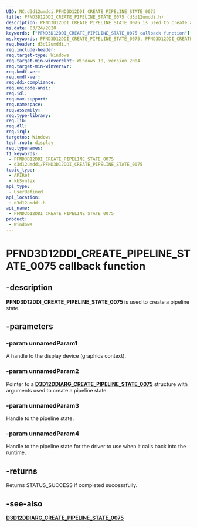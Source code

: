 ```yaml
---
UID: NC:d3d12umddi.PFND3D12DDI_CREATE_PIPELINE_STATE_0075
title: PFND3D12DDI_CREATE_PIPELINE_STATE_0075 (d3d12umddi.h)
description: PFND3D12DDI_CREATE_PIPELINE_STATE_0075 is used to create a pipeline state.
ms.date: 03/24/2020
keywords: ["PFND3D12DDI_CREATE_PIPELINE_STATE_0075 callback function"]
ms.keywords: PFND3D12DDI_CREATE_PIPELINE_STATE_0075, PFND3D12DDI_CREATE_PIPELINE_STATE_0075 entry, PFND3D12DDI_CREATE_PIPELINE_STATE_0075 entry point [Display Devices], d3d12umddi/PFND3D12DDI_CREATE_PIPELINE_STATE_0075, display.pfnd3d12ddi_create_pipeline_state_0075
req.header: d3d12umddi.h
req.include-header: 
req.target-type: Windows
req.target-min-winverclnt: Windows 10, version 2004
req.target-min-winversvr: 
req.kmdf-ver: 
req.umdf-ver: 
req.ddi-compliance: 
req.unicode-ansi: 
req.idl: 
req.max-support: 
req.namespace: 
req.assembly: 
req.type-library: 
req.lib: 
req.dll: 
req.irql: 
targetos: Windows
tech.root: display
req.typenames: 
f1_keywords:
 - PFND3D12DDI_CREATE_PIPELINE_STATE_0075
 - d3d12umddi/PFND3D12DDI_CREATE_PIPELINE_STATE_0075
topic_type:
 - APIRef
 - kbSyntax
api_type:
 - UserDefined
api_location:
 - d3d12umddi.h
api_name:
 - PFND3D12DDI_CREATE_PIPELINE_STATE_0075
product:
 - Windows
---
```


# PFND3D12DDI_CREATE_PIPELINE_STATE_0075 callback function


## -description

**PFND3D12DDI_CREATE_PIPELINE_STATE_0075** is used to create a pipeline state.

## -parameters

### -param unnamedParam1

A handle to the display device (graphics context).

### -param unnamedParam2

Pointer to a [**D3D12DDIARG_CREATE_PIPELINE_STATE_0075**](ns-d3d12umddi-d3d12ddiarg_create_pipeline_state_0075.md) structure with arguments used to create a pipeline state.

### -param unnamedParam3

Handle to the pipeline state.

### -param unnamedParam4

Handle to the pipeline state for the driver to use when it calls back into the runtime.

## -returns

Returns STATUS_SUCCESS if completed successfully.

## -see-also

[**D3D12DDIARG_CREATE_PIPELINE_STATE_0075**](ns-d3d12umddi-d3d12ddiarg_create_pipeline_state_0075.md)

